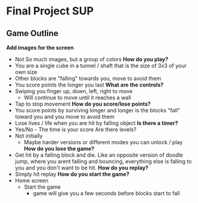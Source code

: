 # Final Project SUP


## Game Outline
**Add images for the screen**
- Not So much images, but a group of colors
**How do you play?** 
- You are a single cube in a tunnel / shaft that is the size of 3x3 of your own size
- Other blocks are "falling" towards you, move to avoid them
- You score points the longer you last
**What are the controls?**
- Swiping you finger up, down, left, right to move
    - Will continue to move until it reaches a wall
- Tap to stop movement
**How do you score/lose points?**
- You score points by surviving longer and longer is the blocks "fall" toward you and you move to avoid them
- Lose lives / life when you are hit by falling object
**Is there a timer?**
- Yes/No - The time is your score
Are there levels?
- Not initially
    - Maybe harder versions or different modes you can unlock / play
**How do you lose the game?**
- Get hit by a falling block and die. Like an opposite version of doodle jump, where you arent falling and bouncing, everything else is falling to you and you don't want to be hit.
**How do you replay?**
- Simply hit replay
**How do you start the game?**
- Home screen
    - Start the game
        - game will give you a few seconds before blocks start to fall

